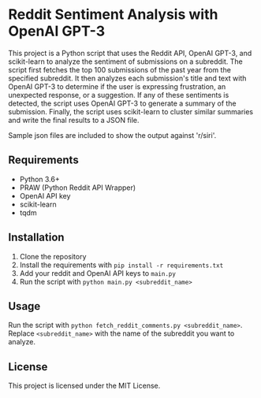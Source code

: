 # Reddit Sentiment Analysis with OpenAI GPT-3

This project is a Python script that uses the Reddit API, OpenAI GPT-3, and scikit-learn to analyze the sentiment of submissions on a subreddit. The script first fetches the top 100 submissions of the past year from the specified subreddit. It then analyzes each submission's title and text with OpenAI GPT-3 to determine if the user is expressing frustration, an unexpected response, or a suggestion. If any of these sentiments is detected, the script uses OpenAI GPT-3 to generate a summary of the submission. Finally, the script uses scikit-learn to cluster similar summaries and write the final results to a JSON file.

Sample json files are included to show the output against 'r/siri'.

## Requirements

- Python 3.6+
- PRAW (Python Reddit API Wrapper)
- OpenAI API key
- scikit-learn
- tqdm

## Installation

1. Clone the repository
2. Install the requirements with `pip install -r requirements.txt`
3. Add your reddit and OpenAI API keys to `main.py`
4. Run the script with `python main.py <subreddit_name>`

## Usage

Run the script with `python fetch_reddit_comments.py <subreddit_name>`. Replace `<subreddit_name>` with the name of the subreddit you want to analyze.

## License

This project is licensed under the MIT License.